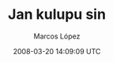 ---
title: 'Jan kulupu sin'
posts: 5
hash: 'TyZJrz1a'
author: 'Marcos López'
date: 2008-03-20 14:09:09 UTC
sources:
  - https://tokipona.yahoogroups.narkive.com/TyZJrz1a
---